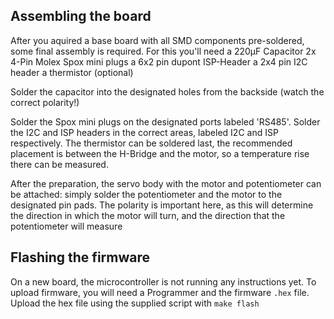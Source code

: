 ## Assembling the board

After you aquired a base board with all SMD components pre-soldered, some final assembly is required. For this you'll need
a 220μF Capacitor
2x 4-Pin Molex Spox mini plugs
a 6x2 pin dupont ISP-Header
a 2x4 pin I2C header
a thermistor (optional)

Solder the capacitor into the designated holes from the backside (watch the correct polarity!)

Solder the Spox mini plugs on the designated ports labeled 'RS485'.
Solder the I2C and ISP headers in the correct areas, labeled I2C and ISP respectively.
The thermistor can be soldered last, the recommended placement is between the H-Bridge and the motor, so a temperature rise there can be measured.

After the preparation, the servo body with the motor and potentiometer can be attached: simply solder the potentiometer and the motor to the designated pin pads.
The polarity is important here, as this will determine the direction in which the motor will turn, and the direction that the potentiometer will measure

## Flashing the firmware

On a new board, the microcontroller is not running any instructions yet. To upload firmware, you will need a Programmer and the firmware `.hex` file. Upload the hex file using the supplied script with `make flash`
